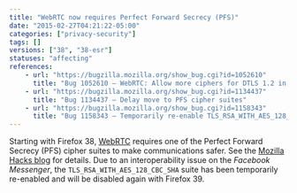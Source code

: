 ```yaml
---
title: "WebRTC now requires Perfect Forward Secrecy (PFS)"
date: "2015-02-27T04:21:22-05:00"
categories: ["privacy-security"]
tags: []
versions: ["38", "38-esr"]
statuses: "affecting"
references:
    - url: "https://bugzilla.mozilla.org/show_bug.cgi?id=1052610"
      title: "Bug 1052610 – WebRTC: Allow more ciphers for DTLS 1.2 in Firefox Nightly 34.0a1 (cannot perform DTLS with OpenSSL)"
    - url: "https://bugzilla.mozilla.org/show_bug.cgi?id=1134437"
      title: "Bug 1134437 – Delay move to PFS cipher suites"
    - url: "https://bugzilla.mozilla.org/show_bug.cgi?id=1158343"
      title: "Bug 1158343 – Temporarily re-enable TLS_RSA_WITH_AES_128_CBC_SHA for WebRTC"
---
```

Starting with Firefox 38, [WebRTC](https://developer.mozilla.org/docs/Web/Guide/API/WebRTC) requires one of the Perfect Forward Secrecy (PFS) cipher suites to make communications safer. See the [Mozilla Hacks blog](https://hacks.mozilla.org/2015/02/webrtc-requires-perfect-forward-secrecy-pfs-starting-in-firefox-38/) for details. Due to an interoperability issue on the *Facebook Messenger*, the `TLS_RSA_WITH_AES_128_CBC_SHA` suite has been temporarily re-enabled and will be disabled again with Firefox 39.
